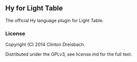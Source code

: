 ## Hy for Light Table

The official Hy language plugin for Light Table.

### License

Copyright (C) 2014 Clinton Dreisbach.

Distributed under the GPLv3, see license.md for the full text.